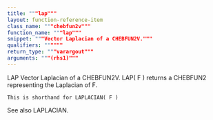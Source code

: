 ```yaml
---
title: """lap"""
layout: function-reference-item
class_name: """chebfun2v"""
function_name: """lap"""
snippet: """Vector Laplacian of a CHEBFUN2V."""
qualifiers: """"""
return_type: """varargout"""
arguments: """(rhs1)"""
---
```


 LAP   Vector Laplacian of a CHEBFUN2V.
    LAP( F ) returns a CHEBFUN2 representing the Laplacian of F. 
 
    This is shorthand for LAPLACIAN( F )
 
  See also LAPLACIAN.
